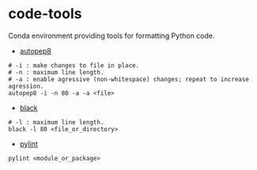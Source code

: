 # code-tools

Conda environment providing tools for formatting Python code.

- [autopep8](https://github.com/hhatto/autopep8)
```
# -i : make changes to file in place.
# -n : maximum line length.
# -a : enable agressive (non-whitespace) changes; repeat to increase agression.
autopep8 -i -n 80 -a -a <file>
```
- [black](https://black.readthedocs.io/)
```
# -l : maximum line length.
black -l 80 <file_or_directory>
```
- [pylint](https://pylint.pycqa.org/)
```
pylint <module_or_package>
```
